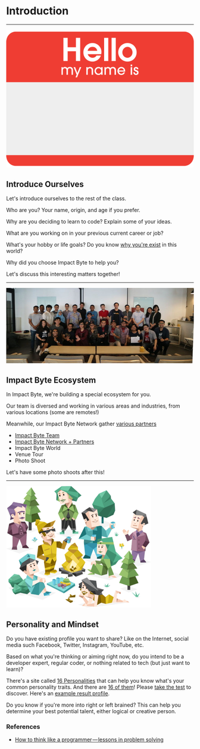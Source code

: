 # Introduction

---

![](./assets/hello.svg)

## Introduce Ourselves

Let's introduce ourselves to the rest of the class.

Who are you? Your name, origin, and age if you prefer.

Why are you deciding to learn to code? Explain some of your ideas.

What are you working on in your previous current career or job?

What's your hobby or life goals? Do you know [why you're exist](https://startwithwhy.com) in this world?

Why did you choose Impact Byte to help you?

Let's discuss this interesting matters together!

---

![](./assets/partners.jpg)

## Impact Byte Ecosystem

In Impact Byte, we're building a special ecosystem for you.

Our team is diversed and working in various areas and industries, from various locations (some are remotes!)

Meanwhile, our Impact Byte Network gather [various partners](https://impactbyte.com/partners)

* [Impact Byte Team](https://impactbyte.com/team)
* [Impact Byte Network + Partners](https://impactbyte.com/partners)
* Impact Byte World
* Venue Tour
* Photo Shoot

Let's have some photo shoots after this!

---

![](./assets/16personalities.png)

## Personality and Mindset

Do you have existing profile you want to share? Like on the Internet, social media such Facebook, Twitter, Instagram, YouTube, etc.

Based on what you're thinking or aiming right now, do you intend to be a developer expert, regular coder, or nothing related to tech (but just want to learn)?

There's a site called [16 Personalities](https://16personalities.com) that can help you know what's your common personality traits. And there are [16 of them](https://16personalities.com/personality-types)! Please [take the test](https://16personalities.com/free-personality-test) to discover. Here's an [example result profile](https://16personalities.com/profiles/56b7dcfe3ca70).

Do you know if you're more into right or left brained? This can help you determine your best potential talent, either logical or creative person.

### References

* [How to think like a programmer — lessons in problem solving](https://medium.freecodecamp.org/how-to-think-like-a-programmer-lessons-in-problem-solving-d1d8bf1de7d2)
